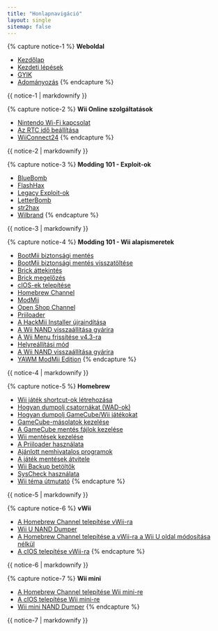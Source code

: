 ```yaml
---
title: "Honlapnavigáció"
layout: single
sitemap: false
---
```


{% capture notice-1 %}
**Weboldal**
+ [Kezdőlap](/)
+ [Kezdeti lépések](get-started)
+ [GYIK](faq)
+ [Adományozás](donations)
{% endcapture %}
<div class="notice--info">{{ notice-1 | markdownify }}</div>

{% capture notice-2 %}
**Wii Online szolgáltatások**
+ [Nintendo Wi-Fi kapcsolat](wiimmfi)
+ [Az RTC idő beállítása](wiiconnect24#updating-rtc-clock)
+ [WiiConnect24](wiiconnect24)
{% endcapture %}
<div class="notice--primary">{{ notice-2 | markdownify }}</div>

{% capture notice-3 %}
**Modding 101 - Exploit-ok**
+ [BlueBomb](bluebomb)
+ [FlashHax](flashhax)
+ [Legacy Exploit-ok](legacy-exploits)
+ [LetterBomb](letterbomb)
+ [str2hax](str2hax)
+ [Wilbrand](wilbrand)
{% endcapture %}
<div class="notice--primary">{{ notice-3 | markdownify }}</div>

{% capture notice-4 %}
**Modding 101 - Wii alapismeretek**
+ [BootMii biztonsági mentés](bootmii)
+ [BootMii biztonsági mentés visszatöltése](bootmiirecover)
+ [Brick áttekintés](bricks)
+ [Brick megelőzés](bricks#brick-prevention)
+ [cIOS-ek telepítése](cios)
+ [Homebrew Channel](hbc)
+ [ModMii](modmii)
+ [Open Shop Channel](osc)
+ [Priiloader](priiloader)
+ [A HackMii Installer újraindítása](hackmii)
+ [A Wii NAND visszaállítása gyárira](wii-factory-reset)
+ [A Wii Menu frissítése v4.3-ra](update)
+ [Helyreállítási mód](recovery-mode)
+ [A Wii NAND visszaállítása gyárira](wii-factory-reset)
+ [YAWM ModMii Edition](yawmme)
{% endcapture %}
<div class="notice--primary">{{ notice-4 | markdownify }}</div>

{% capture notice-5 %}
**Homebrew**
+ [Wii játék shortcut-ok létrehozása](wiigsc)
+ [Hogyan dumpolj csatornákat (WAD-ok)](dump-wads)
+ [Hogyan dumpolj GameCube/Wii játékokat](dump-games)
+ [GameCube-másolatok kezelése](gc-backups)
+ [A GameCube mentés fájlok kezelése](gcsaves)
+ [Wii mentések kezelése](wii-backups)
+ [A Priiloader használata](priiloader-usage)
+ [Ajánlott nemhivatalos programok](recommended-homebrew)
+ [A játék mentések átvitele](transfer-saves)
+ [Wii Backup betöltők](wii-loaders)
+ [SysCheck használata](syscheck)
+ [Wii téma útmutató](themes)
{% endcapture %}
<div class="notice--primary">{{ notice-5 | markdownify }}</div>

{% capture notice-6 %}
**vWii**
+ [A Homebrew Channel telepítése vWii-ra](vwii-homebrew-channel)
+ [Wii U NAND Dumper](wiiu-nand-dumper)
+ [A Homebrew Channel telepítése a vWii-ra a Wii U oldal módosítása nélkül](vwii-homebrew-channel-no-wiiu-mods)
+ [A cIOS telepítése vWii-ra](cios-vwii)
{% endcapture %}
<div class="notice--primary">{{ notice-6 | markdownify }}</div>

{% capture notice-7 %}
**Wii mini**
+ [A Homebrew Channel telepítése Wii mini-re](hbc-mini)
+ [A cIOS telepítése Wii mini-re](cios-mini)
+ [Wii mini NAND Dumper](wnd-mini)
{% endcapture %}
<div class="notice--primary">{{ notice-7 | markdownify }}</div>
